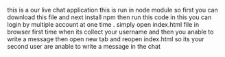 this is a our live chat application
this is run in node module so first you can download this file and next install npm then run this code
in this you can login by multiple account at one time .
simply open index.html file in browser first time when its collect your username and then you anable to write a message 
then open new tab and reopen index.html so its your second user are anable to write a message in the chat
